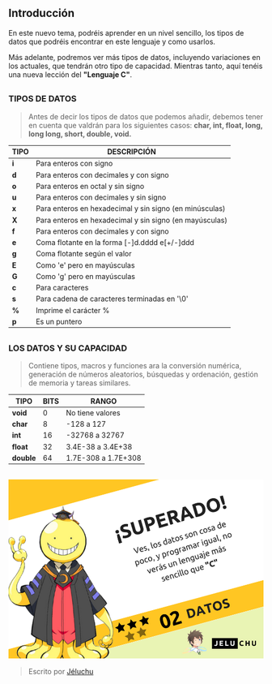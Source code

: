 ## Introducción
En este nuevo tema, podréis aprender en un nivel sencillo, los tipos de datos que podréis encontrar en este lenguaje y como usarlos.

Más adelante, podremos ver más tipos de datos, incluyendo variaciones en los actuales, que tendrán otro tipo de capacidad. Mientras tanto, aquí tenéis una nueva lección del **"Lenguaje C"**.
##
### TIPOS DE DATOS
>Antes de decir los tipos de datos que podemos añadir, debemos tener en cuenta que valdrán para los siguientes casos: **char, int, float, long, long long, short, double, void.**

|       TIPO         |               DESCRIPCIÓN              |
|----------------|------------------------------------------------------------|
|**i**| Para enteros con signo
|**d**| Para enteros con decimales y con signo
|**o**|Para enteros en octal y sin signo          
|**u**|Para enteros con decimales y sin signo |fopen|formato|
|**x**|Para enteros en hexadecimal y sin signo (en minúsculas)    
|**X** |Para enteros en hexadecimal y sin signo (en mayúsculas)
|**f** |Para enteros con decimales y con signo
|**e** |Coma flotante en la forma [-]d.dddd e[+/-]ddd
|**g**|Coma flotante según el valor
|**E**|Como 'e' pero en mayúsculas                      
|**G**|Como 'g' pero en mayúsculas  
|**c**|Para caracteres    
|**s**|Para cadena de caracteres terminadas en '\0'    
|**%**|Imprime el carácter %    
|**p**|Es un puntero         
 ##
 ### LOS DATOS Y SU CAPACIDAD
>Contiene tipos, macros y funciones ara la conversión numérica, generación de números aleatorios, búsquedas y ordenación, gestión de memoria y tareas similares.

|       TIPO         |               BITS      |         RANGO                           |
|----------------|-------------------------------|-----------------------------|
|**void**| 0 |No tiene valores
|**char**| 8 |-128 a 127
|**int**|16  |-32768 a 32767        
|**float**|32 |3.4E-38 a 3.4E+38
|**double**|64 |1.7E-308 a 1.7E+308         

##

  ![Icono GDM](./fotos/supertres.png)

> Escrito por [Jéluchu](https://http://jeluchu.github.io/)
